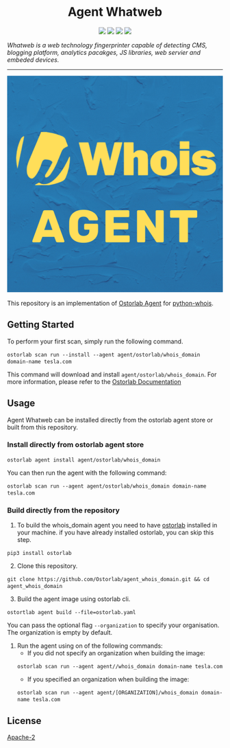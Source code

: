 <h1 align="center">Agent Whatweb</h1>

<p align="center">
<img src="https://img.shields.io/badge/License-Apache_2.0-brightgreen.svg">
<img src="https://img.shields.io/github/languages/top/ostorlab/agent_whois_domain">
<img src="https://img.shields.io/github/stars/ostorlab/agent_whois_domain">
<img src="https://img.shields.io/badge/PRs-welcome-brightgreen.svg">
</p>

_Whatweb is a web technology fingerprinter capable of detecting CMS, blogging platform, analytics pacakges, JS libraries, web servier and embeded devices._

---

<p align="center">
<img src="https://github.com/Ostorlab/agent_whois_domain/blob/whois_domain_agent/images/logo.png" alt="agent-whois-domain" />
</p>

This repository is an implementation of [Ostorlab Agent](https://pypi.org/project/ostorlab/) for [python-whois](https://pypi.org/project/python-whois/).

## Getting Started
To perform your first scan, simply run the following command.
```shell
ostorlab scan run --install --agent agent/ostorlab/whois_domain domain-name tesla.com
```

This command will download and install `agent/ostorlab/whois_domain`.
For more information, please refer to the [Ostorlab Documentation](https://github.com/Ostorlab/ostorlab/blob/main/README.md)


## Usage

Agent Whatweb can be installed directly from the ostorlab agent store or built from this repository.

 ### Install directly from ostorlab agent store

 ```shell
 ostorlab agent install agent/ostorlab/whois_domain
 ```

You can then run the agent with the following command:

```shell
ostorlab scan run --agent agent/ostorlab/whois_domain domain-name tesla.com
```


### Build directly from the repository

 1. To build the whois_domain agent you need to have [ostorlab](https://pypi.org/project/ostorlab/) installed in your machine.  if you have already installed ostorlab, you can skip this step.

```shell
pip3 install ostorlab
```

 2. Clone this repository.

```shell
git clone https://github.com/Ostorlab/agent_whois_domain.git && cd agent_whois_domain
```

 3. Build the agent image using ostorlab cli.

 ```shell
 ostortlab agent build --file=ostorlab.yaml
 ```
 You can pass the optional flag `--organization` to specify your organisation. The organization is empty by default.

 1. Run the agent using on of the following commands:
	 * If you did not specify an organization when building the image:
	  ```shell
	  ostorlab scan run --agent agent//whois_domain domain-name tesla.com
	  ```
	 * If you specified an organization when building the image:
	  ```shell
	  ostorlab scan run --agent agent/[ORGANIZATION]/whois_domain domain-name tesla.com
	  ```

## License
[Apache-2](./LICENSE)

